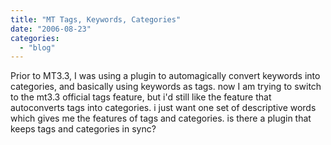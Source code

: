 ```yaml
---
title: "MT Tags, Keywords, Categories"
date: "2006-08-23"
categories: 
  - "blog"
---
```


Prior to MT3.3, I was using a plugin to automagically convert keywords into categories, and basically using keywords as tags. now I am trying to switch to the mt3.3 official tags feature, but i'd still like the feature that autoconverts tags into categories. i just want one set of descriptive words which gives me the features of tags and categories. is there a plugin that keeps tags and categories in sync?
